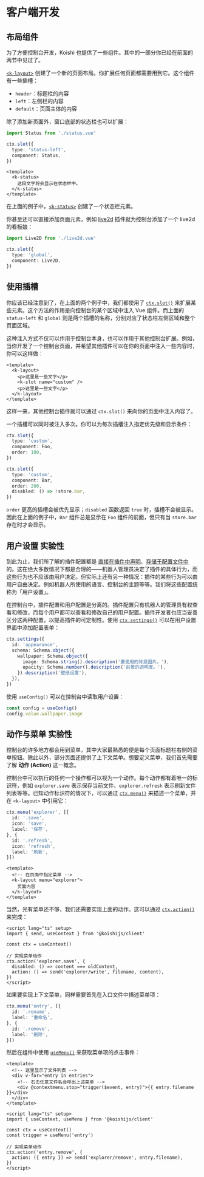 # 客户端开发

## 布局组件

为了方便控制台开发，Koishi 也提供了一些组件。其中的一部分你已经在前面的两节中见过了。

[`<k-layout>`](../../api/console/component.md#k-layout) 创建了一个新的页面布局。你扩展任何页面都需要用到它。这个组件有一些插槽：

- `header`：标题栏的内容
- `left`：左侧栏的内容
- `default`：页面主体的内容

除了添加新页面外，窗口底部的状态栏也可以扩展：

```ts client/index.ts
import Status from './status.vue'

ctx.slot({
  type: 'status-left',
  component: Status,
})
```

```vue client/status.vue
<template>
  <k-status>
    这段文字将会显示在状态栏中。
  </k-status>
</template>
```

在上面的例子中，[`<k-status>`](../../api/console/component.md#k-status) 创建了一个状态栏元素。

你甚至还可以直接添加页面元素，例如 [live2d](https://github.com/koishijs/koishi-plugin-live2d) 插件就为控制台添加了一个 live2d 的看板娘：

```ts client/index.ts
import Live2D from './live2d.vue'

ctx.slot({
  type: 'global',
  component: Live2D,
})
```

## 使用插槽

你应该已经注意到了，在上面的两个例子中，我们都使用了 [`ctx.slot()`](../../api/console/context.md#ctx-slot) 来扩展某些元素。这个方法的作用是向控制台的某个区域中注入 Vue 组件。而上面的 `status-left` 和 `global` 则是两个插槽的名称，分别对应了状态栏左侧区域和整个页面区域。

这种注入方式不仅可以作用于控制台本身，也可以作用于其他控制台扩展。例如，当你开发了一个控制台页面，并希望其他插件可以在你的页面中注入一些内容时，你可以这样做：

```vue
<template>
  <k-layout>
    <p>这里是一些文字</p>
    <k-slot name="custom" />
    <p>这里是一些文字</p>
  </k-layout>
</template>
```

这样一来，其他控制台插件就可以通过 `ctx.slot()` 来向你的页面中注入内容了。

一个插槽可以同时被注入多次。你可以为每次插槽注入指定优先级和显示条件：

```ts
ctx.slot({
  type: 'custom',
  component: Foo,
  order: 100,
})

ctx.slot({
  type: 'custom',
  component: Bar,
  order: 200,
  disabled: () => !store.bar,
})
```

`order` 更高的插槽会被优先显示；`disabled` 函数返回 `true` 时，插槽不会被显示。因此在上面的例子中，`Bar` 组件总是显示在 `Foo` 组件的前面，但只有当 `store.bar` 存在时才会显示。

## 用户设置 <badge type="warning">实验性</badge>

到此为止，我们所了解的插件配置都是 [直接在插件中声明](../plugin/schema.md)、[存储于配置文件中](../develop/config.md) 的。这在绝大多数情况下都是合理的——机器人管理员决定了插件的具体行为，而这些行为也不应该由用户决定。但实际上还有另一种情况：插件的某些行为可以由用户自由决定。例如机器人所使用的语言、控制台的主题等等。我们将这些配置统称为「用户设置」。

在控制台中，插件配置和用户配置是分离的。插件配置只有机器人的管理员有权查看和修改，而每个用户都可以查看和修改自己的用户配置。插件开发者也应当妥善区分这两种配置，以提高插件的可定制性。使用 [`ctx.settings()`](../../api/console/context.md#ctx-settings) 可以在用户设置界面中添加配置表单：

```ts client/index.ts
ctx.settings({
  id: 'appearance',
  schema: Schema.object({
    wallpaper: Schema.object({
      image: Schema.string().description('要使用的背景图片。'),
      opacity: Schema.number().description('前景的透明度。'),
    }).description('壁纸设置'),
  }),
})
```

使用 `useConfig()` 可以在控制台中读取用户设置：

```ts
const config = useConfig()
config.value.wallpaper.image
```

## 动作与菜单 <badge type="warning">实验性</badge>

控制台的许多地方都会用到菜单，其中大家最熟悉的便是每个页面标题栏右侧的菜单按钮。除此以外，部分页面还提供了上下文菜单。想要定义菜单，我们首先需要了解 **动作 (Action)** 这一概念。

控制台中可以执行的任何一个操作都可以视为一个动作。每个动作都有着唯一的标识符，例如 `explorer.save` 表示保存当前文件、`explorer.refresh` 表示刷新文件列表等等。已知动作标识符的情况下，可以通过 [`ctx.menu()`](../../api/console/context.md#ctx-menu) 来描述一个菜单，并在 `<k-layout>` 中引用它：

```ts client/index.ts
ctx.menu('explorer', [{
  id: '.save',
  icon: 'save',
  label: '保存',
}, {
  id: '.refresh',
  icon: 'refresh',
  label: '刷新',
}])
```

```vue page.vue
<template>
  <!-- 在页面中指定菜单 -->
  <k-layout menu="explorer">
    页面内容
  </k-layout>
</template>
```

当然，光有菜单还不够，我们还需要实现上面的动作。这可以通过 [`ctx.action()`](../../api/console/context.md#ctx-action) 来完成：

```vue
<script lang="ts" setup>
import { send, useContext } from '@koishijs/client'

const ctx = useContext()

// 实现菜单动作
ctx.action('explorer.save', {
  disabled: () => content === oldContent,
  action: () => send('explorer/write', filename, content),
})
</script>
```

如果要实现上下文菜单，同样需要首先在入口文件中描述菜单项：

```ts client/index.ts
ctx.menu('entry', [{
  id: '.rename',
  label: '重命名',
}, {
  id: '.remove',
  label: '删除',
}])
```

然后在组件中使用 [`useMenu()`](../../api/console/composition.md#usemenu) 来获取菜单项的点击事件：

```vue
<template>
  <!-- 这里显示了文件列表 -->
  <div v-for="entry in entries">
    <!-- 右击任意文件名会呼出上述菜单 -->
    <div @contextmenu.stop="trigger($event, entry)">{{ entry.filename }}</div>
  </div>
</template>

<script lang="ts" setup>
import { useContext, useMenu } from '@koishijs/client'

const ctx = useContext()
const trigger = useMenu('entry')

// 实现菜单动作
ctx.action('entry.remove', {
  action: ({ entry }) => send('explorer/remove', entry.filename),
})
</script>
```
